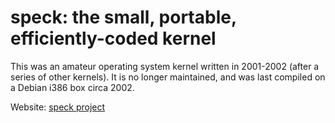 speck: the small, portable, efficiently-coded kernel
====================================================

This was an amateur operating system kernel written in 2001-2002 (after a
series of other kernels). It is no longer maintained, and was last compiled on
a Debian i386 box circa 2002.

Website: [speck project](http://c1f.net/projects/speck)
